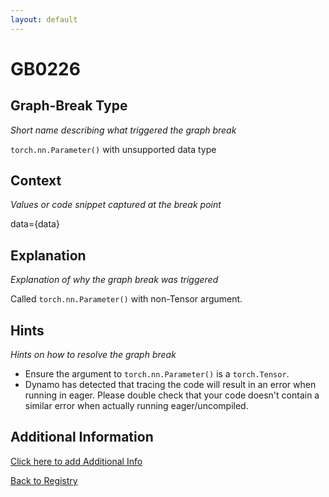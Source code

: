 ```yaml
---
layout: default
---
```

# GB0226

## Graph-Break Type
*Short name describing what triggered the graph break*

`torch.nn.Parameter()` with unsupported data type

## Context
*Values or code snippet captured at the break point*

data={data}

## Explanation
*Explanation of why the graph break was triggered*

Called `torch.nn.Parameter()` with non-Tensor argument.

## Hints
*Hints on how to resolve the graph break*

- Ensure the argument to `torch.nn.Parameter()` is a `torch.Tensor`.
- Dynamo has detected that tracing the code will result in an error when running in eager. Please double check that your code doesn't contain a similar error when actually running eager/uncompiled.


## Additional Information

<!-- ADDITIONAL INFORMATION START - Add custom information below this line -->

<!-- ADDITIONAL INFORMATION END -->


[Click here to add Additional Info](https://github.com/pytorch-labs/compile-graph-break-site/edit/main/docs/gb/gb0226.md)

[Back to Registry](../index.html)
